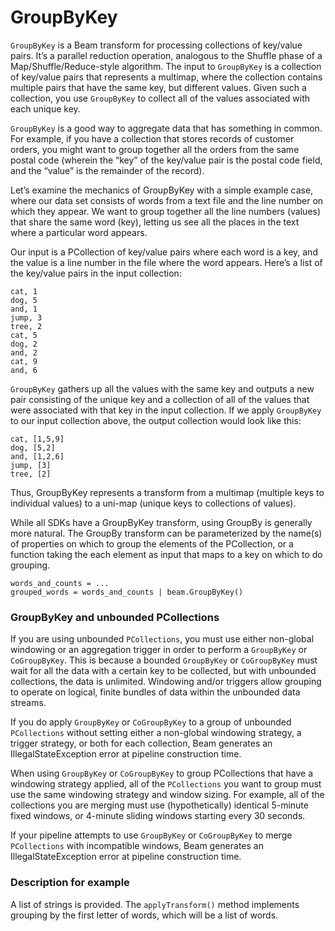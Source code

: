 # GroupByKey
```GroupByKey``` is a Beam transform for processing collections of key/value pairs. It’s a parallel reduction operation, analogous to the Shuffle phase of a Map/Shuffle/Reduce-style algorithm. The input to ```GroupByKey``` is a collection of key/value pairs that represents a multimap, where the collection contains multiple pairs that have the same key, but different values. Given such a collection, you use ```GroupByKey``` to collect all of the values associated with each unique key.

```GroupByKey``` is a good way to aggregate data that has something in common. For example, if you have a collection that stores records of customer orders, you might want to group together all the orders from the same postal code (wherein the “key” of the key/value pair is the postal code field, and the “value” is the remainder of the record).

Let’s examine the mechanics of GroupByKey with a simple example case, where our data set consists of words from a text file and the line number on which they appear. We want to group together all the line numbers (values) that share the same word (key), letting us see all the places in the text where a particular word appears.

Our input is a PCollection of key/value pairs where each word is a key, and the value is a line number in the file where the word appears. Here’s a list of the key/value pairs in the input collection:

```
cat, 1
dog, 5
and, 1
jump, 3
tree, 2
cat, 5
dog, 2
and, 2
cat, 9
and, 6
```

```GroupByKey``` gathers up all the values with the same key and outputs a new pair consisting of the unique key and a collection of all of the values that were associated with that key in the input collection. If we apply ```GroupByKey``` to our input collection above, the output collection would look like this:

```
cat, [1,5,9]
dog, [5,2]
and, [1,2,6]
jump, [3]
tree, [2]
```

Thus, GroupByKey represents a transform from a multimap (multiple keys to individual values) to a uni-map (unique keys to collections of values).

While all SDKs have a GroupByKey transform, using GroupBy is generally more natural. The GroupBy transform can be parameterized by the name(s) of properties on which to group the elements of the PCollection, or a function taking the each element as input that maps to a key on which to do grouping.

```
words_and_counts = ...
grouped_words = words_and_counts | beam.GroupByKey()
```

### GroupByKey and unbounded PCollections

If you are using unbounded ```PCollections```, you must use either non-global windowing or an aggregation trigger in order to perform a ```GroupByKey``` or ```CoGroupByKey```. This is because a bounded ```GroupByKey``` or ```CoGroupByKey``` must wait for all the data with a certain key to be collected, but with unbounded collections, the data is unlimited. Windowing and/or triggers allow grouping to operate on logical, finite bundles of data within the unbounded data streams.

If you do apply ```GroupByKey``` or ```CoGroupByKey``` to a group of unbounded ```PCollections``` without setting either a non-global windowing strategy, a trigger strategy, or both for each collection, Beam generates an IllegalStateException error at pipeline construction time.

When using ```GroupByKey``` or ```CoGroupByKey``` to group PCollections that have a windowing strategy applied, all of the ```PCollections``` you want to group must use the same windowing strategy and window sizing. For example, all of the collections you are merging must use (hypothetically) identical 5-minute fixed windows, or 4-minute sliding windows starting every 30 seconds.

If your pipeline attempts to use ```GroupByKey``` or ```CoGroupByKey``` to merge ```PCollections``` with incompatible windows, Beam generates an IllegalStateException error at pipeline construction time.

### Description for example 

A list of strings is provided. The `applyTransform()` method implements grouping by the first letter of words, which will be a list of words.